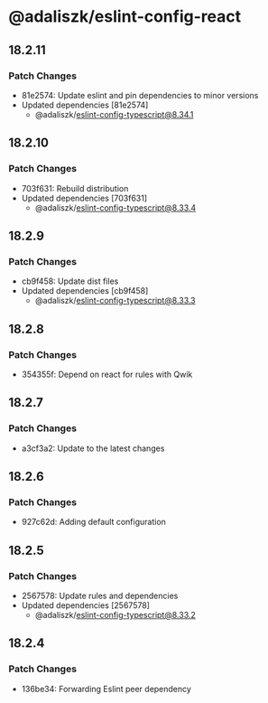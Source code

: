 # @adaliszk/eslint-config-react

## 18.2.11

### Patch Changes

- 81e2574: Update eslint and pin dependencies to minor versions
- Updated dependencies [81e2574]
  - @adaliszk/eslint-config-typescript@8.34.1

## 18.2.10

### Patch Changes

- 703f631: Rebuild distribution
- Updated dependencies [703f631]
  - @adaliszk/eslint-config-typescript@8.33.4

## 18.2.9

### Patch Changes

- cb9f458: Update dist files
- Updated dependencies [cb9f458]
  - @adaliszk/eslint-config-typescript@8.33.3

## 18.2.8

### Patch Changes

- 354355f: Depend on react for rules with Qwik

## 18.2.7

### Patch Changes

- a3cf3a2: Update to the latest changes

## 18.2.6

### Patch Changes

- 927c62d: Adding default configuration

## 18.2.5

### Patch Changes

- 2567578: Update rules and dependencies
- Updated dependencies [2567578]
  - @adaliszk/eslint-config-typescript@8.33.2

## 18.2.4

### Patch Changes

- 136be34: Forwarding Eslint peer dependency
